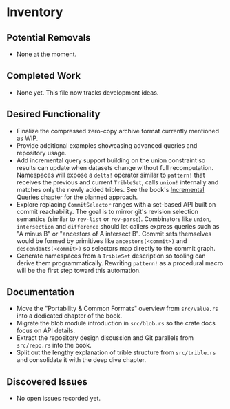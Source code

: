 # Inventory

## Potential Removals
- None at the moment.

## Completed Work
- None yet. This file now tracks development ideas.

## Desired Functionality
- Finalize the compressed zero-copy archive format currently mentioned as WIP.
- Provide additional examples showcasing advanced queries and repository usage.
- Add incremental query support building on the union constraint so
  results can update when datasets change without full recomputation.
  Namespaces will expose a `delta!` operator similar to `pattern!`
  that receives the previous and current `TribleSet`, calls `union!`
  internally and matches only the newly added tribles. See the book's
  [Incremental Queries](book/src/incremental-queries.md) chapter for
  the planned approach.
- Explore replacing `CommitSelector` ranges with a set-based API
  built on commit reachability. The goal is to mirror git's revision
  selection semantics (similar to `rev-list` or `rev-parse`).
  Combinators like `union`, `intersection` and `difference` should let
  callers express queries such as "A minus B" or "ancestors of A
  intersect B". Commit sets themselves would be formed by primitives
  like `ancestors(<commit>)` and `descendants(<commit>)` so selectors
  map directly to the commit graph.
- Generate namespaces from a `TribleSet` description so tooling can
  derive them programmatically. Rewriting `pattern!` as a procedural
  macro will be the first step toward this automation.

## Documentation
- Move the "Portability & Common Formats" overview from `src/value.rs` into a
  dedicated chapter of the book.
- Migrate the blob module introduction in `src/blob.rs` so the crate docs focus
  on API details.
- Extract the repository design discussion and Git parallels from `src/repo.rs`
  into the book.
- Split out the lengthy explanation of trible structure from `src/trible.rs`
  and consolidate it with the deep dive chapter.

## Discovered Issues
- No open issues recorded yet.

